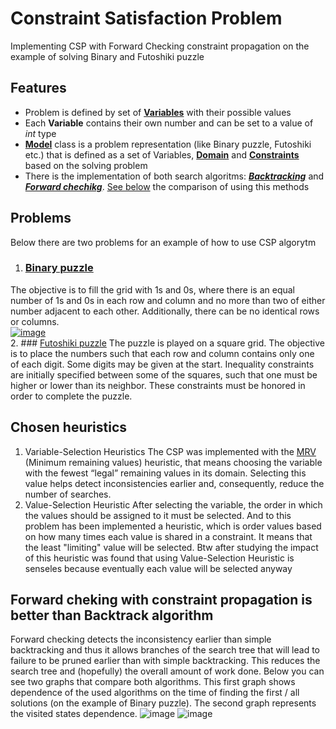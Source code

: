 # Constraint Satisfaction Problem
Implementing CSP with Forward Checking constraint propagation on the example of solving Binary and Futoshiki puzzle

## Features
- Problem is defined by set of **[Variables](https://github.com/kirilchikal/CSP/blob/master/CSP/Variable.cs)** with their possible values 
- Each **Variable** contains their own number and can be set to a value of *int* type
- **[Model](https://github.com/kirilchikal/CSP/blob/master/CSP/Model.cs)** class is a problem representation (like Binary puzzle, Futoshiki etc.) that is defined as a set of Variables, **[Domain](https://github.com/kirilchikal/CSP/blob/master/CSP/Domain.cs)** and **[Constraints](https://github.com/kirilchikal/CSP/blob/master/CSP/Constraint.cs)** based on the solving problem
- There is the implementation of both search algoritms: ***[Backtracking](https://github.com/kirilchikal/CSP/blob/382167e751a15a6668c1b20632f347e1c5e98af9/CSP/CSP.cs#L115)*** and ***[Forward chechikg](https://github.com/kirilchikal/CSP/blob/382167e751a15a6668c1b20632f347e1c5e98af9/CSP/CSP.cs#L46)***. [See below]() the comparison of using this methods

## Problems
Below there are two problems for an example of how to use CSP algorytm
1. ### [Binary puzzle](https://github.com/kirilchikal/CSP/blob/master/CSP/BinaryPuzzle.cs)
  The objective is to fill the grid with 1s and 0s, where there is an equal number of 1s and 0s in each row and column and no more than two of either number adjacent to each other. Additionally, there can be no identical rows or columns.\
[![image](https://user-images.githubusercontent.com/48454522/176374119-e5f6b8aa-deff-4582-9476-d575a8339780.png)
](https://en.wikipedia.org/wiki/Takuzu#Solving_methods)\
2. ### [Futoshiki puzzle](https://github.com/kirilchikal/CSP/blob/master/CSP/FutoshikiPuzzle.cs) 
  The puzzle is played on a square grid. The objective is to place the numbers such that each row and column contains only one of each digit. Some digits may be given at the start. Inequality constraints are initially specified between some of the squares, such that one must be higher or lower than its neighbor. These constraints must be honored in order to complete the puzzle.
  
## Chosen heuristics
1. Variable-Selection Heuristics
  The CSP was implemented with the [MRV](https://github.com/kirilchikal/CSP/blob/382167e751a15a6668c1b20632f347e1c5e98af9/CSP/CSP.cs#L159) (Minimum remaining values) heuristic, that means choosing the variable with the fewest “legal” remaining values in its domain. Selecting this value helps detect inconsistencies earlier and, consequently, reduce the number of searches.
3. Value-Selection Heuristic 
  After selecting the variable, the order in which the values should be assigned to it must be selected. And to this problem has been implemented a heuristic, which is order values based on how many times each value is shared in a constraint. It means that the least "limiting" value will be selected. Btw after studying the impact of this heuristic was found that using Value-Selection Heuristic is senseles because eventually each value will be selected anyway

## Forward cheking with constraint propagation is better than Backtrack algorithm
Forward checking detects the inconsistency earlier than simple backtracking and thus it allows branches of the search tree that will lead to failure to be pruned earlier than with simple backtracking. This reduces the search tree and (hopefully) the overall amount of work done. Below you can see two graphs that compare both algorithms.
This first graph shows dependence of the used algorithms on the time of finding the first / all solutions (on the example of Binary puzzle). The second graph represents the visited states dependence.
![image](https://user-images.githubusercontent.com/48454522/176381673-624f9777-82d2-49ce-88aa-4a50cbcc6303.png)
![image](https://user-images.githubusercontent.com/48454522/176382594-6a7d53bb-9ac3-48fc-950f-eeaccd666ad1.png)


